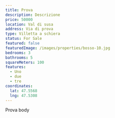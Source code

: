 ```yaml
---
title: Prova
description: Descrizione
price: 50000
location: Val di susa
address: Via di prova
type: Villetta a schiera
status: For Sale
featured: false
featuredImage: /images/properties/bosso-10.jpg
bedrooms: 3
bathrooms: 5
squareMeters: 100
features:
  - Uno
  - due
  - tre
coordinates:
  lat: 47.5568
  lng: 47.5308
---
```

Prova body
